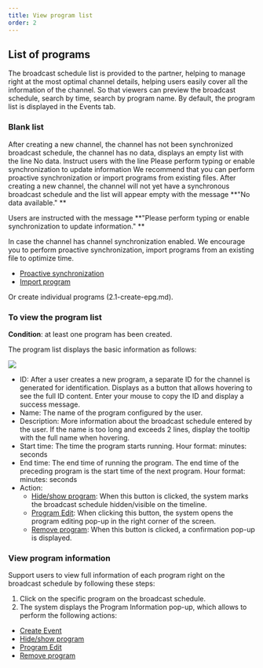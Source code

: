 ```yaml
---
title: View program list
order: 2
---
```


## List of programs

The broadcast schedule list is provided to the partner, helping to manage right at the most optimal channel details, helping users easily cover all the information of the channel. So that viewers can preview the broadcast schedule, search by time, search by program name.
By default, the program list is displayed in the Events tab.

### Blank list

After creating a new channel, the channel has not been synchronized broadcast schedule, the channel has no data, displays an empty list with the line No data.
Instruct users with the line Please perform typing or enable synchronization to update information
We recommend that you can perform proactive synchronization or import programs from existing files.
After creating a new channel, the channel will not yet have a synchronous broadcast schedule and the list will appear empty with the message \*\*"No data available." \*\*

Users are instructed with the message \*\*"Please perform typing or enable synchronization to update information." \*\*

In case the channel has channel synchronization enabled. We encourage you to perform proactive synchronization, import programs from an existing file to optimize time.

- [Proactive synchronization](./2.7-manual-sync.md)
- [Import program](./2.5-import-epg.md)

Or create individual programs (2.1-create-epg.md).

### To view the program list

**Condition**: at least one program has been created.

The program list displays the basic information as follows:

![](/images/lrm/list/program.png)

- ID: After a user creates a new program, a separate ID for the channel is generated for identification. Displays as a button that allows hovering to see the full ID content. Enter your mouse to copy the ID and display a success message.
- Name: The name of the program configured by the user.
- Description: More information about the broadcast schedule entered by the user. If the name is too long and exceeds 2 lines, display the tooltip with the full name when hovering.
- Start time: The time the program starts running. Hour format: minutes: seconds
- End time: The end time of running the program. The end time of the preceding program is the start time of the next program. Hour format: minutes: seconds
- Action:
  - [Hide/show program](./2.4-display.md): When this button is clicked, the system marks the broadcast schedule hidden/visible on the timeline.
  - [Program Edit](./2.3-edit-epg.md): When clicking this button, the system opens the program editing pop-up in the right corner of the screen.
  - [Remove program](./2.8-delete-epg.md): When this button is clicked, a confirmation pop-up is displayed.

### View program information

Support users to view full information of each program right on the broadcast schedule by following these steps:

1. Click on the specific program on the broadcast schedule.
2. The system displays the Program Information pop-up, which allows to perform the following actions:

- [Create Event](../3-event/1-create-event.md)
- [Hide/show program](./2.4-display.md)
- [Program Edit](./2.3-edit-epg.md)
- [Remove program](./2.8-delete-epg.md)
